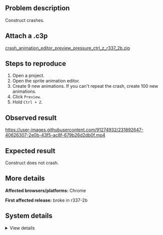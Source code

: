 ## Problem description

Construct crashes.

## Attach a .c3p

[crash_animation_editor_preview_pressure_ctrl_z_r337_2b.zip](https://github.com/WilsonPercival/WilsonPercival/files/11226810/crash_animation_editor_preview_pressure_ctrl_z_r337_2b.zip)

## Steps to reproduce

1. Open a project.
2. Open the sprite animation editor.
3. Create 9 new animations. If you can't repeat the crash, create 100 new animations.
4. Click `Preview`.
5. Hold `Ctrl + Z`.

## Observed result

https://user-images.githubusercontent.com/91274932/231892647-40626307-2e0b-43f5-ac8f-679b26d2db0f.mp4

## Expected result

Construct does not crash.

## More details



**Affected browsers/platforms:** Chrome

**First affected release:** broke in r337-2b

## System details

<details><summary>View details</summary>

Error report information
Type: unhandled rejection
Reason: Error: animation frame has no content @ Error: animation frame has no content at d.yI (https://editor.construct.net/r337-2/projectResources.js:777:341) at d.mb (https://editor.construct.net/r337-2/projectResources.js:782:182) at https://editor.construct.net/r337-2/projectResources.js:359:164 at async hKa (https://editor.construct.net/r337-2/projectResources.js:349:366)
Stack: Error: animation frame has no content at d.yI (https://editor.construct.net/r337-2/projectResources.js:777:341) at d.mb (https://editor.construct.net/r337-2/projectResources.js:782:182) at https://editor.construct.net/r337-2/projectResources.js:359:164 at async hKa (https://editor.construct.net/r337-2/projectResources.js:349:366)
Construct version: r337.2
URL: https://editor.construct.net/r337-2/
Date: Fri Apr 14 2023 00:51:36 GMT+0300 (Восточная Европа, летнее время)
Uptime: 110.9 s

Platform information
Product: Construct 3 r337.2 (beta)
Browser: Chrome 109.0.5414.120
Browser engine: Chromium
Context: browser
Operating system: Windows NT 0.1.0
Device type: desktop
Device pixel ratio: 1
Logical CPU cores: 2
Approx. device memory: 4 GB
User agent: Mozilla/5.0 (Windows NT 10.0; Win64; x64) AppleWebKit/537.36 (KHTML, like Gecko) Chrome/109.0.0.0 Safari/537.36
Language setting: en-US

WebGL information
Version string: WebGL 2.0 (OpenGL ES 3.0 Chromium)
Numeric version: 2
Supports NPOT textures: yes
Supports GPU profiling: no
Supports highp precision: yes
Vendor: Google Inc. (Google)
Renderer: ANGLE (Google, Vulkan 1.3.0 (SwiftShader Device (Subzero) (0x0000C0DE)), SwiftShader driver)
Major performance caveat: yes
Maximum texture size: 8192
Point size range: 1 to 1023
Extensions: EXT_color_buffer_float, EXT_color_buffer_half_float, EXT_float_blend, EXT_texture_compression_bptc, EXT_texture_compression_rgtc, EXT_texture_filter_anisotropic, OES_draw_buffers_indexed, OES_texture_float_linear, WEBGL_compressed_texture_astc, WEBGL_compressed_texture_etc, WEBGL_compressed_texture_etc1, WEBGL_compressed_texture_s3tc, WEBGL_compressed_texture_s3tc_srgb, WEBGL_debug_renderer_info, WEBGL_lose_context, WEBGL_multi_draw, OVR_multiview2

</details>
